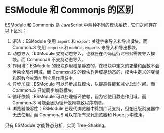 # ESModule 和 Commonjs 的区别

ESModule 和 Commonjs 是 JavaScript 中两种不同的模块系统，它们之间存在以下区别：

1. 语法：ESModule 使用 `import` 和 `export` 关键字来导入和导出模块，而 CommonJS 使用 `require` 和 `module.exports` 来导入和导出模块。
2. 动态导入：ESModule 支持动态导入，也就是在代码运行时根据需要导入模块。而 CommonJS 不支持动态导入。
3. 作用域：ESModule 的模块作用域是静态的，在模块中定义的变量和函数不会污染全局作用域。而 CommonJS 的模块作用域是动态的，模块中定义的变量和函数会被添加到全局作用域中。
4. 异步加载：ESModule 可以异步加载模块，以提高性能和减少启动时间。而 CommonJS 只能同步加载模块。
5. 循环依赖：ESModule 可以处理循环依赖，因为它使用静态作用域。而 CommonJS 可能会因为循环依赖导致程序崩溃。
6. 浏览器兼容性：ESModule 在现代浏览器中得到广泛支持，但在旧版浏览器中无法使用。而 CommonJS 可以在所有现代浏览器和 Node.js 中使用。

只有 ESModule 才能静态分析，实现 Tree-Shaking。
